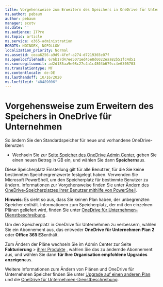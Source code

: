 ```yaml
---
title: Vorgehensweise zum Erweitern des Speichers in OneDrive für Unternehmen
ms.author: pebaum
author: pebaum
manager: scotv
ms.date: ''
ms.audience: ITPro
ms.topic: article
ms.service: o365-administration
ROBOTS: NOINDEX, NOFOLLOW
localization_priority: Normal
ms.assetid: ceaa6256-a9d9-4fef-a274-d7219365e07f
ms.openlocfilehash: 676b17d47ee5071ed45e8d6022eaa82b51fc4d51
ms.sourcegitcommit: ad2d185aa9e08c27c4a1c4803b679cc4e6305703
ms.translationtype: MT
ms.contentlocale: de-DE
ms.lasthandoff: 10/16/2020
ms.locfileid: "48489006"
---
```

# <a name="how-to-increase-storage-in-onedrive-for-business"></a>Vorgehensweise zum Erweitern des Speichers in OneDrive für Unternehmen

So ändern Sie den Standardspeicher für neue und vorhandene OneDrive-Benutzer:
  
- Wechseln Sie zur [Seite Speicher des OneDrive Admin Center](https://admin.onedrive.com/?v=StorageSettings), geben Sie einen neuen Betrag in GB ein, und wählen Sie dann **Speichern**aus.

Diese Speicherplatz Einstellung gilt für alle Benutzer, für die Sie keine bestimmten Speichergrenzwerte festgelegt haben. Verwenden Sie Microsoft PowerShell, um den Speicherplatz für bestimmte Benutzer zu ändern. Informationen zur Vorgehensweise finden Sie unter [Ändern des OneDrive-Speicherplatzes Ihrer Benutzer mithilfe von PowerShell](https://docs.microsoft.com/onedrive/change-user-storage).

**Hinweis**: Es sieht so aus, dass Sie keinen Plan haben, der unbegrenzten Speicher enthält. Informationen zum Speicherplatz, der mit den einzelnen Plänen geliefert wird, finden Sie unter [OneDrive für Unternehmen-Dienstbeschreibung](https://docs.microsoft.com/office365/servicedescriptions/onedrive-for-business-service-description).
  
Um den Speicherplatz in OneDrive für Unternehmen zu verbessern, wählen Sie ein Abonnement aus, das entweder **OneDrive für Unternehmen Plan 2** oder **Office 365 E3**enthält.
  
Zum Ändern der Pläne wechseln Sie im Admin Center zur Seite **Fakturierung** \> [ihrer Produkte](https://go.microsoft.com/fwlink/p/?linkid=842054) , wählen Sie das zu ändernde Abonnement aus, und wählen Sie dann **für Ihre Organisation empfohlene Upgrades anzeigen**aus.
  
Weitere Informationen zum Ändern von Plänen und OneDrive für Unternehmen Speicher finden Sie unter [Upgrade auf einen anderen Plan](https://docs.microsoft.com/microsoft-365/commerce/subscriptions/upgrade-to-different-plan) und die [OneDrive für Unternehmen-Dienstbeschreibung](https://docs.microsoft.com/office365/servicedescriptions/onedrive-for-business-service-description).